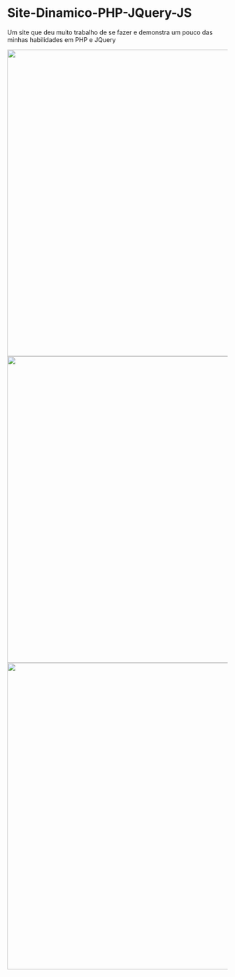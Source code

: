 # Site-Dinamico-PHP-JQuery-JS
 Um site que deu muito trabalho de se fazer e demonstra um pouco das minhas habilidades em PHP e JQuery

<div align="center">
<img src="[https://desblogada.files.wordpress.com/2021/05/kaka-cordovil-java-developer-2.gif" width="700px](https://user-images.githubusercontent.com/121051426/236627112-9d1ee93b-a48c-4935-b526-b057ff21d3a1.png)" />
<img src="[[https://desblogada.files.wordpress.com/2021/05/kaka-cordovil-java-developer-2.gif" width="700px](https://user-images.githubusercontent.com/121051426/236627112-9d1ee93b-a48c-4935-b526-b057ff21d3a1.png)](https://user-images.githubusercontent.com/121051426/236627129-d39b7154-5fc7-4176-ad85-1ed7443cb9f9.png)" />
<img src="[[[https://desblogada.files.wordpress.com/2021/05/kaka-cordovil-java-developer-2.gif" width="700px](https://user-images.githubusercontent.com/121051426/236627112-9d1ee93b-a48c-4935-b526-b057ff21d3a1.png)](https://user-images.githubusercontent.com/121051426/236627129-d39b7154-5fc7-4176-ad85-1ed7443cb9f9.png)](https://user-images.githubusercontent.com/121051426/236627137-10bc1650-4273-44ab-a268-629ca89cb02d.png)" />
</div>


